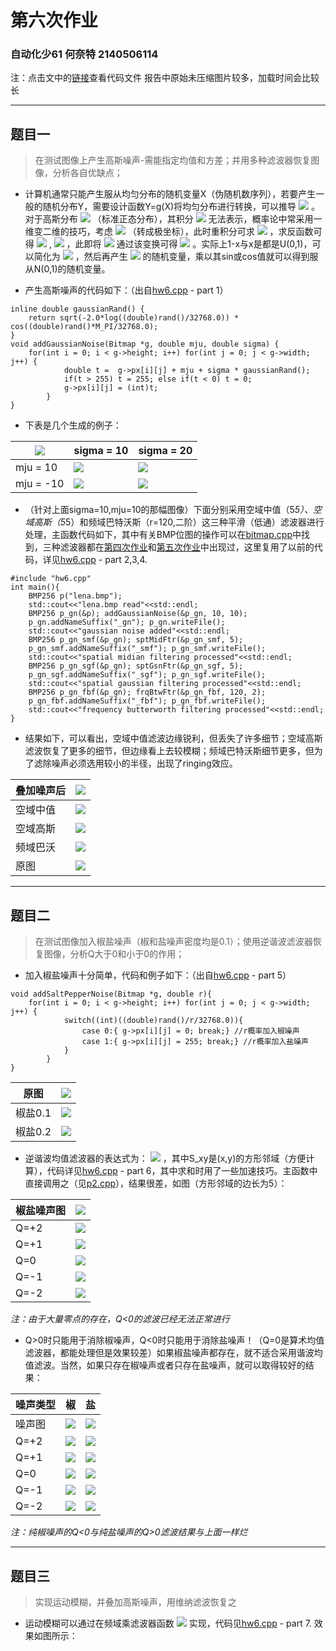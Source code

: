 # 第六次作业

### 自动化少61 何奈特 2140506114

注：点击文中的[链接]()查看代码文件
报告中原始未压缩图片较多，加载时间会比较长

---

## 题目一

> 在测试图像上产生高斯噪声-需能指定均值和方差；并用多种滤波器恢复图像，分析各自优缺点；

* 计算机通常只能产生服从均匀分布的随机变量X（伪随机数序列），若要产生一般的随机分布Y，需要设计函数Y=g(X)将均匀分布进行转换，可以推导 ![](eqn1.gif) 。对于高斯分布 ![](eqn2.gif) （标准正态分布），其积分 ![](eqn3.gif) 无法表示，概率论中常采用一维变二维的技巧，考虑 ![](eqn4.gif) （转成极坐标），此时重积分可求 ![](eqn5.gif) ，求反函数可得 ![](eqn6.gif) , ![](eqn7.gif) ，此即将 ![](eqn8.gif) 通过该变换可得 ![](eqn9.gif) 。实际上1-x与x是都是U(0,1)，可以简化为 ![](eqn10.gif) ，然后再产生 ![](eqn11.gif) 的随机变量，乘以其sin或cos值就可以得到服从N(0,1)的随机变量。

* 产生高斯噪声的代码如下：（出自[hw6.cpp](hw6.cpp) - part 1）
```
inline double gaussianRand() {
	return sqrt(-2.0*log((double)rand()/32768.0)) * cos((double)rand()*M_PI/32768.0);
}
void addGaussianNoise(Bitmap *g, double mju, double sigma) {
	for(int i = 0; i < g->height; i++) for(int j = 0; j < g->width; j++) {
			double t =  g->px[i][j] + mju + sigma * gaussianRand();
			if(t > 255) t = 255; else if(t < 0) t = 0;
			g->px[i][j] = (int)t;
		}
}
```
* 下表是几个生成的例子：

![](lena.bmp)|sigma = 10|sigma = 20
--|--|--
mju = 10|![](lena_gn11.bmp)|![](lena_gn12.bmp)
mju = -10|![](lena_gn21.bmp)|![](lena_gn22.bmp)

* （针对上面sigma=10,mju=10的那幅图像）下面分别采用空域中值（5*5）、空域高斯（5*5）和频域巴特沃斯（r=120,二阶）这三种平滑（低通）滤波器进行处理，主函数代码如下，其中有关BMP位图的操作可以在[bitmap.cpp](bitmap.cpp)中找到，三种滤波器都在[第四次作业](https://github.com/phaqew/hw4/blob/master/%E7%AC%AC4-%E6%AC%A1%E4%BD%9C%E4%B8%9A/report.md)和[第五次作业](https://github.com/phaqew/hw5/blob/master/report.md)中出现过，这里复用了以前的代码，详见[hw6.cpp](hw6.cpp) - part 2,3,4.
```
#include "hw6.cpp"
int main(){
	BMP256 p("lena.bmp");
	std::cout<<"lena.bmp read"<<std::endl;
	BMP256 p_gn(&p); addGaussianNoise(&p_gn, 10, 10);
	p_gn.addNameSuffix("_gn"); p_gn.writeFile();
	std::cout<<"gaussian noise added"<<std::endl;
	BMP256 p_gn_smf(&p_gn); sptMidFtr(&p_gn_smf, 5);
	p_gn_smf.addNameSuffix("_smf"); p_gn_smf.writeFile();
	std::cout<<"spatial midian filtering processed"<<std::endl;
	BMP256 p_gn_sgf(&p_gn); sptGsnFtr(&p_gn_sgf, 5);
	p_gn_sgf.addNameSuffix("_sgf"); p_gn_sgf.writeFile();
	std::cout<<"spatial gaussian filtering processed"<<std::endl;
	BMP256 p_gn_fbf(&p_gn); frqBtwFtr(&p_gn_fbf, 120, 2);
	p_gn_fbf.addNameSuffix("_fbf"); p_gn_fbf.writeFile();
	std::cout<<"frequency butterworth filtering processed"<<std::endl;
}
```
* 结果如下，可以看出，空域中值滤波边缘锐利，但丢失了许多细节；空域高斯滤波恢复了更多的细节，但边缘看上去较模糊；频域巴特沃斯细节更多，但为了滤除噪声必须选用较小的半径，出现了ringing效应。

叠加噪声后|![](lena_gn11.bmp)
--|--
空域中值|![](lena_gn_smf.bmp)
空域高斯|![](lena_gn_sgf.bmp)
频域巴沃|![](lena_gn_fbf.bmp)
原图|![](lena.bmp)

---

## 题目二

> 在测试图像加入椒盐噪声（椒和盐噪声密度均是0.1）；使用逆谐波滤波器恢复图像，分析Q大于0和小于0的作用；

* 加入椒盐噪声十分简单，代码和例子如下：（出自[hw6.cpp](hw6.cpp) - part 5）
```
void addSaltPepperNoise(Bitmap *g, double r){
	for(int i = 0; i < g->height; i++) for(int j = 0; j < g->width; j++) {
			switch((int)((double)rand()/r/32768.0)){
				case 0:{ g->px[i][j] = 0; break;} //r概率加入椒噪声
				case 1:{ g->px[i][j] = 255; break;} //r概率加入盐噪声
			}
		}
}
```

原图|![](lena.bmp)
--|--
椒盐0.1|![](lena_sp1.bmp)
椒盐0.2|![](lena_sp2.bmp)

* 逆谐波均值滤波器的表达式为： ![](eqn12.gif) ，其中S_xy是(x,y)的方形邻域（方便计算），代码详见[hw6.cpp](hw6.cpp) - part 6，其中求和时用了一些加速技巧。主函数中直接调用之（见[p2.cpp](p2.cpp)），结果很差，如图（方形邻域的边长为5）：

椒盐噪声图|![](lena_sp1.bmp)
--|--
Q=+2|![](lena_sp_hmp2f.bmp)
Q=+1|![](lena_sp_hmp1f.bmp)
Q=0|![](lena_sp_hm0f.bmp)
Q=-1|![](lena_sp_hmn1f.bmp)
Q=-2|![](lena_sp_hmn2f.bmp)

*注：由于大量零点的存在，Q<0的滤波已经无法正常进行*

* Q>0时只能用于消除椒噪声，Q<0时只能用于消除盐噪声！（Q=0是算术均值滤波器，都能处理但是效果较差）如果椒盐噪声都存在，就不适合采用谐波均值滤波。当然，如果只存在椒噪声或者只存在盐噪声，就可以取得较好的结果：

噪声类型|椒|盐
--|--|--
噪声图|![](lena_p.bmp)|![](lena_s.bmp)
Q=+2|![](lena_p_hmp2f.bmp)|![](lena_sp_hmp2f.bmp)
Q=+1|![](lena_p_hmp1f.bmp)|![](lena_sp_hmp1f.bmp)
Q=0|![](lena_p_hm0f.bmp)|![](lena_s_hm0f.bmp)
Q=-1|![](lena_sp_hmn1f.bmp)|![](lena_s_hmn1f.bmp)
Q=-2|![](lena_sp_hmn2f.bmp)|![](lena_s_hmn2f.bmp)

*注：纯椒噪声的Q<0与纯盐噪声的Q>0滤波结果与上面一样烂*

---

## 题目三

> 实现运动模糊，并叠加高斯噪声，用维纳滤波恢复之

* 运动模糊可以通过在频域乘滤波器函数 ![](eqn13.gif) 实现，代码见[hw6.cpp](hw6.cpp) - part 7. 效果如图所示：


